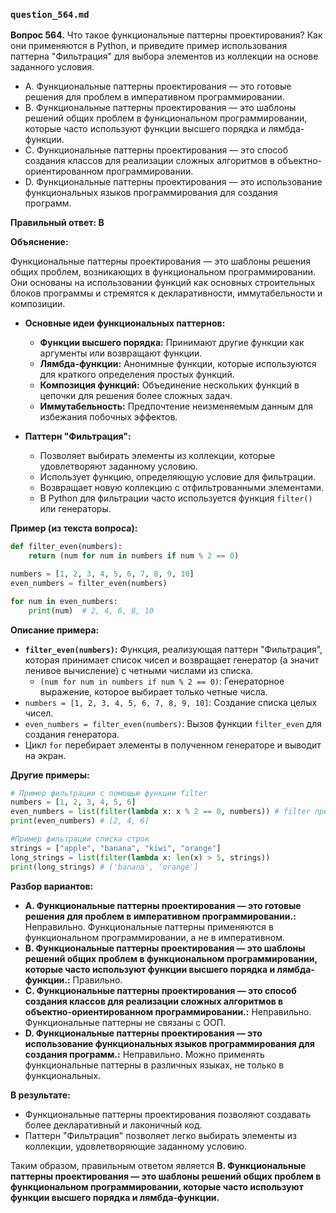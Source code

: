### `question_564.md`

**Вопрос 564.** Что такое функциональные паттерны проектирования? Как они применяются в Python, и приведите пример использования паттерна "Фильтрация" для выбора элементов из коллекции на основе заданного условия.

-   A. Функциональные паттерны проектирования — это готовые решения для проблем в императивном программировании.
-  B. Функциональные паттерны проектирования — это шаблоны решений общих проблем в функциональном программировании, которые часто используют функции высшего порядка и лямбда-функции.
-  C. Функциональные паттерны проектирования — это способ создания классов для реализации сложных алгоритмов в объектно-ориентированном программировании.
-   D. Функциональные паттерны проектирования — это использование функциональных языков программирования для создания программ.

**Правильный ответ: B**

**Объяснение:**

Функциональные паттерны проектирования — это шаблоны решения общих проблем, возникающих в функциональном программировании. Они основаны на использовании функций как основных строительных блоков программы и стремятся к декларативности, иммутабельности и композиции.

*   **Основные идеи функциональных паттернов:**
    *   **Функции высшего порядка:** Принимают другие функции как аргументы или возвращают функции.
    *   **Лямбда-функции:** Анонимные функции, которые используются для краткого определения простых функций.
    *   **Композиция функций:** Объединение нескольких функций в цепочки для решения более сложных задач.
    *   **Иммутабельность:**  Предпочтение неизменяемым данным для избежания побочных эффектов.

*   **Паттерн "Фильтрация":**
    *   Позволяет выбирать элементы из коллекции, которые удовлетворяют заданному условию.
    *   Использует функцию, определяющую условие для фильтрации.
    *   Возвращает новую коллекцию с отфильтрованными элементами.
    *   В Python для фильтрации часто используется функция `filter()` или генераторы.

**Пример (из текста вопроса):**

```python
def filter_even(numbers):
    return (num for num in numbers if num % 2 == 0)

numbers = [1, 2, 3, 4, 5, 6, 7, 8, 9, 10]
even_numbers = filter_even(numbers)

for num in even_numbers:
    print(num)  # 2, 4, 6, 8, 10
```

**Описание примера:**

*   **`filter_even(numbers)`:** Функция, реализующая паттерн "Фильтрация", которая принимает список чисел и возвращает генератор (а значит ленивое вычисление) с четными числами из списка.
    *   `(num for num in numbers if num % 2 == 0)`: Генераторное выражение, которое выбирает только четные числа.
*  `numbers = [1, 2, 3, 4, 5, 6, 7, 8, 9, 10]`: Создание списка целых чисел.
*  `even_numbers = filter_even(numbers)`: Вызов функции `filter_even` для создания генератора.
*  Цикл  `for` перебирает элементы в полученном генераторе и выводит на экран.

**Другие примеры:**
```python
# Пример фильтрации с помощью функции filter
numbers = [1, 2, 3, 4, 5, 6]
even_numbers = list(filter(lambda x: x % 2 == 0, numbers)) # filter принимает функцию условия
print(even_numbers) # [2, 4, 6]

#Пример фильтрации списка строк
strings = ["apple", "banana", "kiwi", "orange"]
long_strings = list(filter(lambda x: len(x) > 5, strings))
print(long_strings) # ['banana', 'orange']

```

**Разбор вариантов:**
*   **A. Функциональные паттерны проектирования — это готовые решения для проблем в императивном программировании.:** Неправильно. Функциональные паттерны применяются в функциональном программировании, а не в императивном.
*   **B. Функциональные паттерны проектирования — это шаблоны решений общих проблем в функциональном программировании, которые часто используют функции высшего порядка и лямбда-функции.:** Правильно.
*   **C. Функциональные паттерны проектирования — это способ создания классов для реализации сложных алгоритмов в объектно-ориентированном программировании.:** Неправильно. Функциональные паттерны не связаны с ООП.
*   **D. Функциональные паттерны проектирования — это использование функциональных языков программирования для создания программ.:** Неправильно. Можно применять функциональные паттерны в различных языках, не только в функциональных.

**В результате:**
*  Функциональные паттерны проектирования позволяют создавать более декларативный и лаконичный код.
*  Паттерн "Фильтрация" позволяет легко выбирать элементы из коллекции, удовлетворяющие заданному условию.

Таким образом, правильным ответом является **B. Функциональные паттерны проектирования — это шаблоны решений общих проблем в функциональном программировании, которые часто используют функции высшего порядка и лямбда-функции.**
